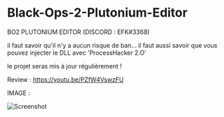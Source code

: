 # Black-Ops-2-Plutonium-Editor
BO2 PLUTONIUM EDITOR (DISCORD : EFK#3368)

il faut savoir qu'il n'y a aucun risque de ban...
il faut aussi savoir que vous pouvez injecter le DLL avec 'ProcessHacker 2.O'


le projet seras mis à jour régulièrement !

Review : https://youtu.be/PZfW4VswzFU

IMAGE :

![Screenshot](https://cdn.discordapp.com/attachments/1097539129522270228/1100083245971939450/Capture_decran_2023-04-24_173709.png)
